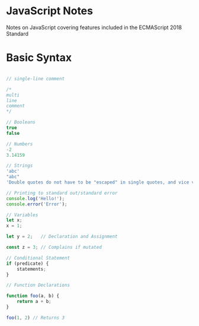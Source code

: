 # JavaScript Notes

Notes on JavaScript covering features included in the ECMAScript 2018 Standard

# Basic Syntax

```javascript

// single-line comment

/*
multi
line
comment
*/

// Booleans
true
false

// Numbers
-2
3.14159

// Strings
'abc'
"abc"
'Double quotes do not have to be "escaped" in single quotes, and vice versa'

// Printing to standard out/standard error
console.log('Hello!');
console.error('Error');

// Variables
let x;
x = 1;

let y = 2;   // Declaration and Assignment

const z = 3; // Complains if mutated

// Conditional Statement
if (predicate) {
    statements;
}

// Function Declarations

function foo(a, b) {
    return a + b;
}

foo(1, 2) // Returns 3


```